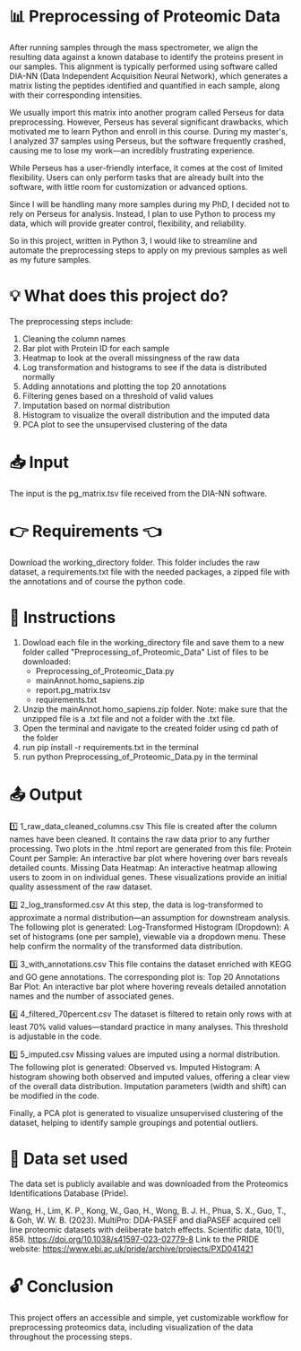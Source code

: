 # 📊 Preprocessing of Proteomic Data 
After running samples through the mass spectrometer, we align the resulting data against a known database to identify the proteins present in our samples. 
This alignment is typically performed using software called DIA-NN (Data Independent Acquisition Neural Network), 
which generates a matrix listing the peptides identified and quantified in each sample, along with their corresponding intensities.

We usually import this matrix into another program called Perseus for data preprocessing. 
However, Perseus has several significant drawbacks, which motivated me to learn Python and enroll in this course. 
During my master's, I analyzed 37 samples using Perseus, but the software frequently crashed, causing me to lose my work—an incredibly frustrating experience.

While Perseus has a user-friendly interface, it comes at the cost of limited flexibility. 
Users can only perform tasks that are already built into the software, with little room for customization or advanced options.

Since I will be handling many more samples during my PhD, I decided not to rely on Perseus for analysis. 
Instead, I plan to use Python to process my data, which will provide greater control, flexibility, and reliability. 

So in this project, written in Python 3, I would like to streamline and automate the preprocessing steps to apply on my previous samples as well as my future samples. 

# 💡 What does this project do? 
The preprocessing steps include:
1. Cleaning the column names
2. Bar plot with Protein ID for each sample
3. Heatmap to look at the overall missingness of the raw data
4. Log transformation and histograms to see if the data is distributed normally
5. Adding annotations and plotting the top 20 annotations
6. Filtering genes based on a threshold of valid values
7. Imputation based on normal distribution
8. Histogram to visualize the overall distribution and the imputed data
9. PCA plot to see the unsupervised clustering of the data

# 📥 Input
The input is the pg_matrix.tsv file received from the DIA-NN software.

# 👉 Requirements 👈
Download the working_directory folder. This folder includes the raw dataset, a requirements.txt file with the needed packages, a zipped file with the annotations and of course the python code. 

# 📝 Instructions
1. Dowload each file in the working_directory file and save them to a new folder called "Preprocessing_of_Proteomic_Data"
   List of files to be downloaded:
   - Preprocessing_of_Proteomic_Data.py
   - mainAnnot.homo_sapiens.zip
   - report.pg_matrix.tsv
   - requirements.txt
2. Unzip the mainAnnot.homo_sapiens.zip folder. Note: make sure that the unzipped file is a .txt file and not a folder with the .txt file. 
3. Open the terminal and navigate to the created folder using cd path of the folder
4. run pip install -r requirements.txt in the terminal
5. run python Preprocessing_of_Proteomic_Data.py in the terminal

# 📤 Output

1️⃣ 1_raw_data_cleaned_columns.csv
This file is created after the column names have been cleaned. It contains the raw data prior to any further processing. Two plots in the .html report are generated from this file:
Protein Count per Sample: An interactive bar plot where hovering over bars reveals detailed counts.
Missing Data Heatmap: An interactive heatmap allowing users to zoom in on individual genes.
These visualizations provide an initial quality assessment of the raw dataset.

2️⃣ 2_log_transformed.csv
At this step, the data is log-transformed to approximate a normal distribution—an assumption for downstream analysis. The following plot is generated:
Log-Transformed Histogram (Dropdown): A set of histograms (one per sample), viewable via a dropdown menu. These help confirm the normality of the transformed data distribution.

3️⃣ 3_with_annotations.csv
This file contains the dataset enriched with KEGG and GO gene annotations. The corresponding plot is:
Top 20 Annotations Bar Plot: An interactive bar plot where hovering reveals detailed annotation names and the number of associated genes.

4️⃣ 4_filtered_70percent.csv
The dataset is filtered to retain only rows with at least 70% valid values—standard practice in many analyses. This threshold is adjustable in the code.

5️⃣ 5_imputed.csv
Missing values are imputed using a normal distribution. The following plot is generated:
Observed vs. Imputed Histogram: A histogram showing both observed and imputed values, offering a clear view of the overall data distribution. Imputation parameters (width and shift) can be modified in the code.

Finally, a PCA plot is generated to visualize unsupervised clustering of the dataset, helping to identify sample groupings and potential outliers.

# 📖 Data set used
The data set is publicly available and was downloaded from the Proteomics Identifications Database (Pride). 

Wang, H., Lim, K. P., Kong, W., Gao, H., Wong, B. J. H., Phua, S. X., Guo, T., & Goh, W. W. B. (2023). MultiPro: DDA-PASEF and diaPASEF acquired cell line proteomic datasets with deliberate batch effects. Scientific data, 10(1), 858. https://doi.org/10.1038/s41597-023-02779-8
Link to the PRIDE website: https://www.ebi.ac.uk/pride/archive/projects/PXD041421

# 🔓 Conclusion
This project offers an accessible and simple, yet customizable workflow for preprocessing proteomics data, including visualization of the data throughout the processing steps. 
